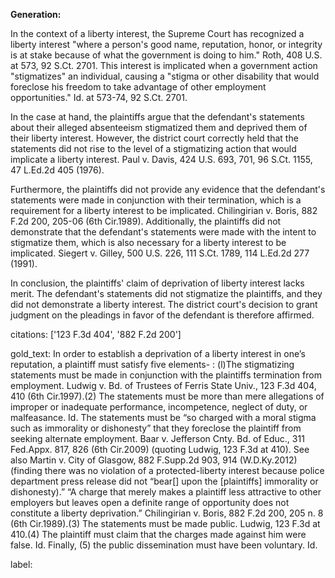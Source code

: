 **Generation:**



In the context of a liberty interest, the Supreme Court has recognized a liberty interest "where a person's good name, reputation, honor, or integrity is at stake because of what the government is doing to him." Roth, 408 U.S. at 573, 92 S.Ct. 2701. This interest is implicated when a government action "stigmatizes" an individual, causing a "stigma or other disability that would foreclose his freedom to take advantage of other employment opportunities." Id. at 573-74, 92 S.Ct. 2701.

In the case at hand, the plaintiffs argue that the defendant's statements about their alleged absenteeism stigmatized them and deprived them of their liberty interest. However, the district court correctly held that the statements did not rise to the level of a stigmatizing action that would implicate a liberty interest. Paul v. Davis, 424 U.S. 693, 701, 96 S.Ct. 1155, 47 L.Ed.2d 405 (1976).

Furthermore, the plaintiffs did not provide any evidence that the defendant's statements were made in conjunction with their termination, which is a requirement for a liberty interest to be implicated. Chilingirian v. Boris, 882 F.2d 200, 205-06 (6th Cir.1989). Additionally, the plaintiffs did not demonstrate that the defendant's statements were made with the intent to stigmatize them, which is also necessary for a liberty interest to be implicated. Siegert v. Gilley, 500 U.S. 226, 111 S.Ct. 1789, 114 L.Ed.2d 277 (1991).

In conclusion, the plaintiffs' claim of deprivation of liberty interest lacks merit. The defendant's statements did not stigmatize the plaintiffs, and they did not demonstrate a liberty interest. The district court's decision to grant judgment on the pleadings in favor of the defendant is therefore affirmed.



citations: ['123 F.3d 404', '882 F.2d 200']

gold_text: In order to establish a deprivation of a liberty interest in one’s reputation, a plaintiff must satisfy five elements- : (l)The stigmatizing statements must be made in conjunction with the plaintiffs termination from employment. Ludwig v. Bd. of Trustees of Ferris State Univ., 123 F.3d 404, 410 (6th Cir.1997).(2) The statements must be more than mere allegations of improper or inadequate performance, incompetence, neglect of duty, or malfeasance. Id. The statements must be “so charged with a moral stigma such as immorality or dishonesty” that they foreclose the plaintiff from seeking alternate employment. Baar v. Jefferson Cnty. Bd. of Educ., 311 Fed.Appx. 817, 826 (6th Cir.2009) (quoting Ludwig, 123 F.3d at 410). See also Martin v. City of Glasgow, 882 F.Supp.2d 903, 914 (W.D.Ky.2012) (finding there was no violation of a protected-liberty interest because police department press release did not “bear[] upon the [plaintiffs] immorality or dishonesty).” “A charge that merely makes a plaintiff less attractive to other employers but leaves open a definite range of opportunity does not constitute a liberty deprivation.” Chilingirian v. Boris, 882 F.2d 200, 205 n. 8 (6th Cir.1989).(3) The statements must be made public. Ludwig, 123 F.3d at 410.(4) The plaintiff must claim that the charges made against him were false. Id. Finally, (5) the public dissemination must have been voluntary. Id.

label: 